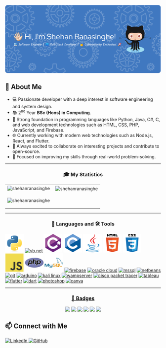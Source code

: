 <!-- GitHub Profile README -->

<img src="assets/banner.png">

<h2>📝 About Me</h2>
<ul>
  <li>💻 Passionate developer with a deep interest in software engineering and system design.</li>
  <li>📚 2<sup>nd</sup> Year <strong>BSc (Hons) in Computing</strong>.</li>
  <li>🔧 Strong foundation in programming languages like Python, Java, C#, C, and web development technologies such as HTML, CSS, PHP, JavaScript, and Firebase.</li>
  <li>🌐 Currently working with modern web technologies such as Node.js, React, and Flutter.</li>
  <li>🤝 Always excited to collaborate on interesting projects and contribute to open-source.</li>
  <li>🚀 Focused on improving my skills through real-world problem-solving.</li>
</ul>

<hr>
<table>
<tr><h3 align="center">🎓 My Statistics</h3></tr>
<tr>
<td>&nbsp;<img align="left" src="https://github-readme-stats.vercel.app/api?username=shehanranasinghe&show_icons=true&theme=transparent" alt="shehanranasinghe" /></td>
<td><img align="center" src="https://github-readme-streak-stats.herokuapp.com/?user=shehanranasinghe&theme=transparent" alt="shehanranasinghe" /></td>
</tr>
<td><p><img align="center" src="https://github-readme-stats.vercel.app/api/top-langs?username=shehanranasinghe&show_icons=true&theme=transparent"&layout=compact alt="shehanranasinghe"/></p></td>
</table>

<hr>
<h3 align="center">🧠 Languages and 🛠 Tools</h3>
<a href="https://www.python.org" target="_blank"><img src="https://raw.githubusercontent.com/devicons/devicon/master/icons/python/python-original.svg" alt="python" width="60" height="60"/></a>
<a href="https://visualstudio.microsoft.com/vb/" target="_blank"><img src="https://upload.wikimedia.org/wikipedia/commons/4/40/VB.NET_Logo.svg" alt="vb.net" width="60" height="60"/></a>
<a href="https://learn.microsoft.com/en-us/dotnet/csharp/" target="_blank"><img src="https://raw.githubusercontent.com/devicons/devicon/master/icons/csharp/csharp-original.svg" alt="csharp" width="60" height="60"/></a>
<a href="https://en.wikipedia.org/wiki/C_(programming_language)" target="_blank"><img src="https://raw.githubusercontent.com/devicons/devicon/master/icons/c/c-original.svg" alt="c" width="60" height="60"/></a>
<a href="https://www.java.com" target="_blank"><img src="https://raw.githubusercontent.com/devicons/devicon/master/icons/java/java-original.svg" alt="java" width="60" height="60"/></a>
<a href="https://www.w3.org/html/" target="_blank"><img src="https://raw.githubusercontent.com/devicons/devicon/master/icons/html5/html5-original-wordmark.svg" alt="html5" width="60" height="60"/></a>
<a href="https://www.w3schools.com/css/" target="_blank"><img src="https://raw.githubusercontent.com/devicons/devicon/master/icons/css3/css3-original-wordmark.svg" alt="css3" width="60" height="60"/></a>
<a href="https://developer.mozilla.org/en-US/docs/Web/JavaScript" target="_blank"><img src="https://raw.githubusercontent.com/devicons/devicon/master/icons/javascript/javascript-original.svg" alt="javascript" width="60" height="60"/></a>
<a href="https://www.php.net" target="_blank"><img src="https://raw.githubusercontent.com/devicons/devicon/master/icons/php/php-original.svg" alt="php" width="60" height="60"/></a>
<a href="https://www.mysql.com/" target="_blank"><img src="https://raw.githubusercontent.com/devicons/devicon/master/icons/mysql/mysql-original-wordmark.svg" alt="mysql" width="60" height="60"/></a>    
<a href="https://firebase.google.com/" target="_blank"><img src="https://www.vectorlogo.zone/logos/firebase/firebase-icon.svg" alt="firebase" width="60" height="60"/></a>
<a href="https://www.oracle.com/cloud/" target="_blank"><img src="https://www.vectorlogo.zone/logos/oracle/oracle-icon.svg" alt="oracle cloud" width="60" height="60"/></a>
<a href="https://www.microsoft.com/en-us/sql-server" target="_blank"><img src="https://www.svgrepo.com/show/303229/microsoft-sql-server-logo.svg" alt="mssql" width="60" height="60"/></a>
<a href="https://netbeans.apache.org/" target="_blank"><img src="https://upload.wikimedia.org/wikipedia/commons/9/98/Apache_NetBeans_Logo.svg" alt="netbeans" width="60" height="60"/></a>
<a href="https://git-scm.com/" target="_blank"><img src="https://www.vectorlogo.zone/logos/git-scm/git-scm-icon.svg" alt="git" width="60" height="60"/></a>
<a href="https://www.arduino.cc/" target="_blank"><img src="https://cdn.worldvectorlogo.com/logos/arduino-1.svg" alt="arduino" width="60" height="60"/></a>
<a href="https://www.kali.org/" target="_blank"><img src="https://www.kali.org/images/kali-logo.svg" alt="kali linux" width="60" height="60"/></a>
<a href="https://www.wampserver.com/en/" target="_blank"><img src="https://www.wampserver.com/wp-content/themes/wampserver/img/logo.png" alt="wampserver" width="220" height="55"/></a>
<a href="https://www.netacad.com/courses/packet-tracer" target="_blank"><img src="https://www.moosoft.com/wp-content/uploads/2023/07/Cisco-Packet-Tracer-098765.png" alt="cisco packet tracer" width="60" height="60"/></a>
<a href="https://www.tableau.com/" target="_blank"><img src="https://www.tableau.com/themes/custom/tableau_www/logo.v2.svg" alt="tableau" width="120" height="80"/></a>
<a href="https://flutter.dev" target="_blank"><img src="https://www.vectorlogo.zone/logos/flutterio/flutterio-icon.svg" alt="flutter" width="60" height="60"/></a>
<a href="https://dart.dev" target="_blank"><img src="https://www.vectorlogo.zone/logos/dartlang/dartlang-icon.svg" alt="dart" width="60" height="60"/></a>
<a href="https://www.adobe.com/products/photoshop.html" target="_blank"><img src="https://www.adobe.com/cc-shared/assets/img/product-icons/svg/photoshop-40.svg" alt="photoshop" width="60" height="60"/></a>
<a href="https://www.canva.com/" target="_blank"><img src="https://static.canva.com/web/images/856bac30504ecac8dbd38dbee61de1f1.svg" alt="canva" width="60" height="60"/>
      
<hr>
<h3 align="center">🥇 Badges</h3>
<div align="center">
<a href="https://www.credly.com/badges/22f3185a-0e28-48cb-8e0a-220c255bc3af/public_url"><img src="https://images.credly.com/size/110x110/images/af8c6b4e-fc31-47c4-8dcb-eb7a2065dc5b/I2CS__1_.png"></a>
<a href="https://www.credly.com/badges/73756cbb-7b43-490f-8450-57f5e52e6b34/public_url"><img src="https://images.credly.com/size/110x110/images/054913b2-e271-49a2-a1a4-9bf1c1f9a404/CyberEssentials.png"></a>
<a href="https://www.credly.com/badges/1a8fee42-6055-44b2-afdb-7da200e7d631/public_url"><img src="https://images.credly.com/size/110x110/images/fce226c2-0f13-4e17-b60c-24fa6ffd88cb/Intro2IoT.png"></a>
<a href="https://www.credly.com/badges/9628615f-3b8f-43c5-a954-712caab567af/public_url"><img src="https://images.credly.com/size/110x110/images/09b6d58c-763a-4b40-aea1-787d8f46bbcd/Intro2PT.png"></a>
<a href="https://www.credly.com/badges/dd775ce3-cc4a-4682-811a-fbb8e364f445/public_url"><img src="https://images.credly.com/size/110x110/images/1fdfeaeb-e61c-4450-bdfe-a07bd4e715df/image.png"></a>
<a href="https://www.credly.com/badges/29fe3d87-7395-4c01-a8e8-a791e8f1a2d6/public_url"><img src="https://images.credly.com/size/110x110/images/28243fa9-71f4-4b55-9fb3-eab99e1dff95/image.png"></a>
</div>

<h2>📫 Connect with Me</h2>
<p>
  <a href="https://www.linkedin.com/in/your-profile" target="_blank"><img src="https://img.shields.io/badge/LinkedIn-0A66C2?style=for-the-badge&logo=linkedin&logoColor=white" alt="LinkedIn"> </a>
  <a href="https://github.com/ShehanRanasinghe" target="_blank"><img src="https://img.shields.io/badge/GitHub-181717?style=for-the-badge&logo=github&logoColor=white" alt="GitHub"></a>
</p>
